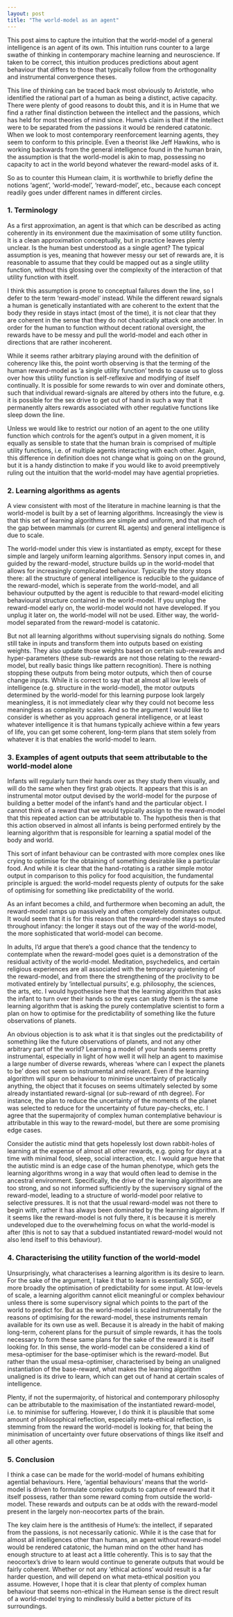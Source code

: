 ```yaml
---
layout: post
title: "The world-model as an agent"
---
```


This post aims to capture the intuition that the world-model of a general intelligence is an agent of its own. This intuition runs counter to a large swathe of thinking in contemporary machine learning and neuroscience. If taken to be correct, this intuition produces predictions about agent behaviour that differs to those that typically follow from the orthogonality and instrumental convergence theses. 

This line of thinking can be traced back most obviously to Aristotle, who identified the rational part of a human as being a distinct, active capacity. There were plenty of good reasons to doubt this, and it is in Hume that we find a rather final distinction between the intellect and the passions, which has held for most theories of mind since. Hume’s claim is that if the intellect were to be separated from the passions it would be rendered catatonic. When we look to most contemporary reenforcement learning agents, they seem to conform to this principle. Even a theorist like Jeff Hawkins, who is working backwards from the general intelligence found in the human brain, the assumption is that the world-model is akin to map, possessing no capacity to act in the world beyond whatever the reward-model asks of it.

So as to counter this Humean claim, it is worthwhile to briefly define the notions ‘agent’, ‘world-model’, ‘reward-model’, etc., because each concept readily goes under different names in different circles. 

### 1. Terminology

As a first approximation, an agent is that which can be described as acting coherently in its environment due the maximisation of some utility function. It is a clean approximation conceptually, but in practice leaves plenty unclear. Is the human best understood as a single agent? The typical assumption is yes, meaning that however messy our set of rewards are, it is reasonable to assume that they could be mapped out as a single utility function, without this glossing over the complexity of the interaction of that utility function with itself.

I think this assumption is prone to conceptual failures down the line, so I defer to the term ‘reward-model’ instead. While the different reward signals a human is genetically instantiated with are coherent to the extent that the body they reside in stays intact (most of the time), it is not clear that they are coherent in the sense that they do not chaotically attack one another. In order for the human to function without decent rational oversight, the rewards have to be messy and pull the world-model and each other in directions that are rather incoherent. 

While it seems rather arbitrary playing around with the definition of coherency like this, the point worth observing is that the terming of the human reward-model as ‘a single utility function’ tends to cause us to gloss over how this utility function is self-reflexive and modifying of itself continually. It is possible for some rewards to win over and dominate others, such that individual reward-signals are altered by others into the future, e.g. it is possible for the sex drive to get out of hand in such a way that it permanently alters rewards associated with other regulative functions like sleep down the line. 

Unless we would like to restrict our notion of an agent to the one utility function which controls for the agent’s output in a given moment, it is equally as sensible to state that the human brain is comprised of multiple utility functions, i.e. of multiple agents interacting with each other. Again, this difference in definition does not change what is going on on the ground, but it is a handy distinction to make if you would like to avoid preemptively ruling out the intuition that the world-model may have agential proprieties. 

### 2. Learning algorithms as agents

A view consistent with most of the literature in machine learning is that the world-model is built by a set of learning algorithms. Increasingly the view is that this set of learning algorithms are simple and uniform, and that much of the gap between mammals (or current RL agents) and general intelligence is due to scale. 

The world-model under this view is instantiated as empty, except for these simple and largely uniform learning algorithms. Sensory input comes in, and guided by the reward-model, structure builds up in the world-model that allows for increasingly complicated behaviour. Typically the story stops there: all the structure of general intelligence is reducible to the guidance of the reward-model, which is seperate from the world-model, and all behaviour outputted by the agent is reducible to that reward-model eliciting behavioural structure contained in the world-model. If you unplug the reward-model early on, the world-model would not have developed. If you unplug it later on, the world-model will not be used. Either way, the world-model separated from the reward-model is catatonic. 

But not all learning algorithms without supervising signals do nothing. Some still take in inputs and transform them into outputs based on existing weights. They also update those weights based on certain sub-rewards and hyper-parameters (these sub-rewards are not those relating to the reward-model, but really basic things like pattern recognition). There is nothing stopping these outputs from being motor outputs, which then of course change inputs. While it is correct to say that at almost all low levels of intelligence (e.g. structure in the world-model), the motor outputs determined by the world-model for this learning purpose look largely meaningless, it is not immediately clear why they could not become less meaningless as complexity scales. And so the argument I would like to consider is whether as you approach general intelligence, or at least whatever intelligence it is that humans typically achieve within a few years of life, you can get some coherent, long-term plans that stem solely from whatever it is that enables the world-model to learn. 

### 3. Examples of agent outputs that seem attributable to the world-model alone

Infants will regularly turn their hands over as they study them visually, and will do the same when they first grab objects. It appears that this is an instrumental motor output devised by the world-model for the purpose of building a better model of the infant’s hand and the particular object. I cannot think of a reward that we would typically assign to the reward-model that this repeated action can be attributable to. The hypothesis then is that this action observed in almost all infants is being performed entirely by the learning algorithm that is responsible for learning a spatial model of the body and world. 

This sort of infant behaviour can be contrasted with more complex ones like crying to optimise for the obtaining of something desirable like a particular food. And while it is clear that the hand-rotating is a rather simple motor output in comparison to this policy for food acquisition, the fundamental principle is argued: the world-model requests plenty of outputs for the sake of optimising for something like predictability of the world. 

As an infant becomes a child, and furthermore when becoming an adult, the reward-model ramps up massively and often completely dominates output. It would seem that it is for this reason that the reward-model stays so muted throughout infancy: the longer it stays out of the way of the world-model, the more sophisticated that world-model can become.

In adults, I’d argue that there’s a good chance that the tendency to contemplate when the reward-model goes quiet is a demonstration of the residual activity of the world-model. Meditation, psychedelics, and certain religious experiences are all associated with the temporary quietening of the reward-model, and from there the strengthening of the proclivity to be motivated entirely by ‘intellectual pursuits’, e.g. philosophy, the sciences, the arts, etc. I would hypothesise here that the learning algorithm that asks the infant to turn over their hands so the eyes can study them is the same learning algorithm that is asking the purely contemplative scientist to form a plan on how to optimise for the predictability of something like the future observations of planets. 

An obvious objection is to ask what it is that singles out the predictability of something like the future observations of planets, and not any other arbitrary part of the world? Learning a model of your hands seems pretty instrumental, especially in light of how well it will help an agent to maximise a large number of diverse rewards, whereas ‘where can I expect the planets to be’ does not seem so instrumental and relevant. Even if the learning algorithm will spur on behaviour to minimise uncertainty of practically anything, the object that it focuses on seems ultimately selected by some already instantiated reward-signal (or sub-reward of nth degree). For instance, the plan to reduce the uncertainty of the moments of the planet was selected to reduce for the uncertainty of future pay-checks, etc. I agree that the supermajority of complex human contemplative behaviour is attributable in this way to the reward-model, but there are some promising edge cases. 

Consider the autistic mind that gets hopelessly lost down rabbit-holes of learning at the expense of almost all other rewards, e.g. going for days at a time with minimal food, sleep, social interaction, etc. I would argue here that the autistic mind is an edge case of the human phenotype, which gets the learning algorithms wrong in a way that would often lead to demise in the ancestral environment. Specifically, the drive of the learning algorithms are too strong, and so not informed sufficiently by the supervisory signal of the reward-model, leading to a structure of world-model poor relative to selective pressures. It is not that the usual reward-model was not there to begin with, rather it has always been dominated by the learning algorithm. If it seems like the reward-model is not fully there, it is because it is merely undeveloped due to the overwhelming focus on what the world-model is after (this is not to say that a subdued instantiated reward-model would not also lend itself to this behaviour). 

### 4. Characterising the utility function of the world-model

Unsurprisingly, what characterises a learning algorithm is its desire to learn. For the sake of the argument, I take it that to learn is essentially SGD, or more broadly the optimisation of predictability for some input. At low-levels of scale, a learning algorithm cannot elicit meaningful or complex behaviour unless there is some supervisory signal which points to the part of the world to predict for. But as the world-model is scaled instrumentally for the reasons of optimising for the reward-model, these instruments remain available for its own use as well. Because it is already in the habit of making long-term, coherent plans for the pursuit of simple rewards, it has the tools necessary to form these same plans for the sake of the reward it is itself looking for. In this sense, the world-model can be considered a kind of mesa-optimiser for the base-optimiser which is the reward-model. But rather than the usual mesa-optimiser, characterised by being an unaligned instantiation of the base-reward, what makes the learning algorithm unaligned is its drive to learn, which can get out of hand at certain scales of intelligence. 

Plenty, if not the supermajority, of historical and contemporary philosophy can be attributable to the maximisation of the instantiated reward-model, i.e. to minimise for suffering. However, I do think it is plausible that some amount of philosophical reflection, especially meta-ethical reflection, is stemming from the reward the world-model is looking for, that being the minimisation of uncertainty over future observations of things like itself and all other agents. 

### 5. Conclusion

I think a case can be made for the world-model of humans exhibiting agential behaviours. Here, ‘agential behaviours’ means that the world-model is driven to formulate complex outputs to capture of reward that it itself possess, rather than some reward coming from outside the world-model. These rewards and outputs can be at odds with the reward-model present in the largely non-neocortex parts of the brain. 

The key claim here is the antithesis of Hume’s: the intellect, if separated from the passions, is not necessarily cationic. While it is the case that for almost all intelligences other than humans, an agent without reward-model would be rendered catatonic, the human mind on the other hand has enough structure to at least act a little coherently. This is to say that the neocortex’s drive to learn would continue to generate outputs that would be fairly coherent. Whether or not any ‘ethical actions’ would result is a far harder question, and will depend on what meta-ethical position you assume. However, I hope that it is clear that plenty of complex human behaviour that seems non-ethical in the Humean sense is the direct result of a world-model trying to mindlessly build a better picture of its surroundings. 